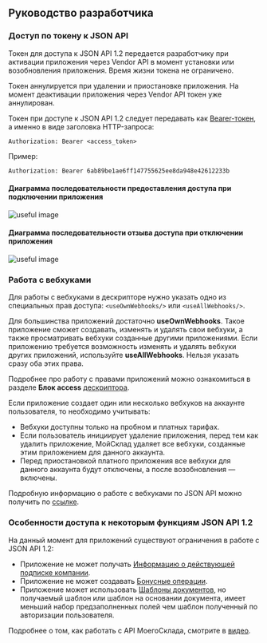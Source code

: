 ## Руководство разработчика 

### Доступ по токену к JSON API 

Токен для доступа к JSON API 1.2 передается разработчику при активации приложения через Vendor API в момент установки или 
возобновления приложения. Время жизни токена не ограничено. 

Токен аннулируется при удалении и приостановке приложения. На момент деактивации приложения через Vendor API токен уже аннулирован.

Токен при доступе к JSON API 1.2 следует передавать как [Bearer-токен](https://dev.moysklad.ru/doc/api/remap/1.2/#mojsklad-json-api-obschie-swedeniq-autentifikaciq),
 а именно в виде заголовка HTTP-запроса:
 
 ```text
Authorization: Bearer <access_token>
 ```

Пример:

```text
Authorization: Bearer 6ab89be1ae6ff147755625ee8da948e42612233b
```

#### Диаграмма последовательности предоставления доступа при подключении приложения

![useful image](diag_install.png)

#### Диаграмма последовательности отзыва доступа при отключении приложения

![useful image](diag_uninstall.png)


### Работа с вебхуками

Для работы с вебхуками в дескрипторе нужно указать одно из специальных прав доступа: `<useOwnWebhooks/>` или `<useAllWebhooks/>`.

Для большинства приложений достаточно **useOwnWebhooks**. Такое приложение сможет создавать, изменять и удалять свои вебхуки, а также просматривать вебхуки созданные другими приложениями.
Если приложению требуется возможность изменять и удалять вебхуки других приложений, используйте **useAllWebhooks**. 
Нельзя указать сразу оба этих права. 

Подробнее про работу с правами приложений можно ознакомиться в разделе **Блок access** [дескриптора](#deskriptor-prilozheniq).

Если приложение создает один или несколько вебхуков на аккаунте пользователя, то необходимо учитывать:

- Вебхуки доступны только на пробном и платных тарифах.
- Если пользователь инициирует удаление приложения, перед тем как удалить приложение, МойСклад удаляет все вебхуки, созданные этим приложением для данного аккаунта.
- Перед приостановкой платного приложения все вебхуки для данного аккаунта будут отключены, а после возобновления — включены. 

Подробную информацию о работе с вебхуками по JSON API можно получить по [ссылке](https://dev.moysklad.ru/doc/api/remap/1.2/dictionaries/#suschnosti-vebhuki). 

### Особенности доступа к некоторым функциям JSON API 1.2

На данный момент для приложений существуют ограничения в работе с JSON API 1.2:

* Приложение не может получать [Информацию о действующей подписке компании](https://dev.moysklad.ru/doc/api/remap/1.2/dictionaries/#suschnosti-podpiska-kompanii).
* Приложение не может создавать [Бонусные операции](https://dev.moysklad.ru/doc/api/remap/1.2/dictionaries/#suschnosti-bonusnaq-operaciq).
* Приложение может использовать [Шаблоны документов](https://dev.moysklad.ru/doc/api/remap/1.2/documents/#dokumenty-obschie-swedeniq-shablony-dokumentow), но получаемый шаблон или шаблон на основании документа, имеет меньший набор предзаполненных полей чем шаблон полученный по авторизации пользователя.

Подробнее о том, как работать с API МоегоСклада, смотрите в [видео](https://www.youtube.com/watch?v=eQWNADSRSWA).
